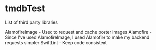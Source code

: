 # tmdbTest

List of third party libraries

AlamofireImage - Used to request and cache poster images
Alamofire - Since I've used AlamofireImage, I used Alamofire to make my backend requests simpler
SwiftLint - Keep code consistent